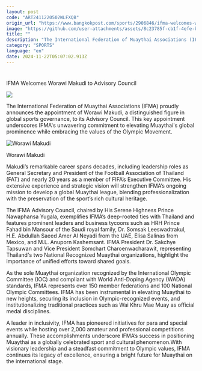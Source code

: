 ```yaml
---
layout: post
code: "ART2411220502WLFXQB"
origin_url: "https://www.bangkokpost.com/sports/2906846/ifma-welcomes-worawi-makudi-to-advisory-council"
image: "https://github.com/user-attachments/assets/8c23785f-cb1f-4efe-bdb6-ffc9b91d4b05"
title: ""
description: "The International Federation of Muaythai Associations (IFMA) proudly announces the appointment of Worawi Makudi, a distinguished figure in global sports governance, to its Advisory Council. This key appointment underscores IFMA"
category: "SPORTS"
language: "en"
date: 2024-11-22T05:07:02.913Z
---
```


# 

IFMA Welcomes Worawi Makudi to Advisory Council

![](https://github.com/user-attachments/assets/e6329bef-d49a-4c44-b988-c9e04034c256)

The International Federation of Muaythai Associations (IFMA) proudly announces the appointment of Worawi Makudi, a distinguished figure in global sports governance, to its Advisory Council. This key appointment underscores IFMA's unwavering commitment to elevating Muaythai's global prominence while embracing the values of the Olympic Movement.

![Worawi Makudi](https://github.com/user-attachments/assets/de10d5cc-c029-4e34-a896-0fd4fd1a39ed)

Worawi Makudi

Makudi’s remarkable career spans decades, including leadership roles as General Secretary and President of the Football Association of Thailand (FAT) and nearly 20 years as a member of FIFA’s Executive Committee. His extensive experience and strategic vision will strengthen IFMA’s ongoing mission to develop a global Muaythai league, blending professionalization with the preservation of the sport’s rich cultural heritage.

The IFMA Advisory Council, chaired by His Serene Highness Prince Nawaphansa Yugala, exemplifies IFMA’s deep-rooted ties with Thailand and features prominent leaders and business tycoons such as HRH Prince Fahad bin Mansour of the Saudi royal family, Dr. Somsak Leeswadtrakul, H.E. Abdullah Saeed Amer Al Neyadi from the UAE, Elisa Salinas from Mexico, and M.L. Anuporn Kashemsant. IFMA President Dr. Sakchye Tapsuwan and Vice President Somchart Charoenwacharawit, representing Thailand's two National Recognized Muaythai organizations, highlight the importance of unified efforts toward shared goals.

As the sole Muaythai organization recognized by the International Olympic Committee (IOC) and compliant with World Anti-Doping Agency (WADA) standards, IFMA represents over 150 member federations and 100 National Olympic Committees. IFMA has been instrumental in elevating Muaythai to new heights, securing its inclusion in Olympic-recognized events, and institutionalizing traditional practices such as Wai Khru Mae Muay as official medal disciplines.

A leader in inclusivity, IFMA has pioneered initiatives for para and special events while hosting over 2,000 amateur and professional competitions annually. These accomplishments underscore IFMA’s success in positioning Muaythai as a globally celebrated sport and cultural phenomenon.With visionary leadership and a steadfast commitment to Olympic values, IFMA continues its legacy of excellence, ensuring a bright future for Muaythai on the international stage.